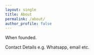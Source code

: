 ```yaml
---
layout: single
title: About
permalink: /about/
author_profile: false
---
```


When founded.

Contact Details e.g. Whatsapp, email etc.